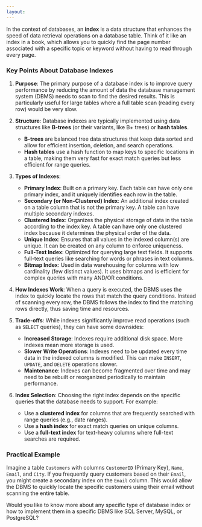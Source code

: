 ```yaml
---
layout: 
---
```

In the context of databases, an **index** is a data structure that enhances the speed of data retrieval operations on a database table. Think of it like an index in a book, which allows you to quickly find the page number associated with a specific topic or keyword without having to read through every page. 

### Key Points About Database Indexes

1. **Purpose**: The primary purpose of a database index is to improve query performance by reducing the amount of data the database management system (DBMS) needs to scan to find the desired results. This is particularly useful for large tables where a full table scan (reading every row) would be very slow.

2. **Structure**: Database indexes are typically implemented using data structures like **B-trees** (or their variants, like B+ trees) or **hash tables**. 
   - **B-trees** are balanced tree data structures that keep data sorted and allow for efficient insertion, deletion, and search operations.
   - **Hash tables** use a hash function to map keys to specific locations in a table, making them very fast for exact match queries but less efficient for range queries.

3. **Types of Indexes**:
   - **Primary Index**: Built on a primary key. Each table can have only one primary index, and it uniquely identifies each row in the table.
   - **Secondary (or Non-Clustered) Index**: An additional index created on a table column that is not the primary key. A table can have multiple secondary indexes.
   - **Clustered Index**: Organizes the physical storage of data in the table according to the index key. A table can have only one clustered index because it determines the physical order of the data.
   - **Unique Index**: Ensures that all values in the indexed column(s) are unique. It can be created on any column to enforce uniqueness.
   - **Full-Text Index**: Optimized for querying large text fields. It supports full-text queries like searching for words or phrases in text columns.
   - **Bitmap Index**: Used in data warehousing for columns with low cardinality (few distinct values). It uses bitmaps and is efficient for complex queries with many AND/OR conditions.

4. **How Indexes Work**: When a query is executed, the DBMS uses the index to quickly locate the rows that match the query conditions. Instead of scanning every row, the DBMS follows the index to find the matching rows directly, thus saving time and resources.

5. **Trade-offs**: While indexes significantly improve read operations (such as `SELECT` queries), they can have some downsides:
   - **Increased Storage**: Indexes require additional disk space. More indexes mean more storage is used.
   - **Slower Write Operations**: Indexes need to be updated every time data in the indexed columns is modified. This can make `INSERT`, `UPDATE`, and `DELETE` operations slower.
   - **Maintenance**: Indexes can become fragmented over time and may need to be rebuilt or reorganized periodically to maintain performance.

6. **Index Selection**: Choosing the right index depends on the specific queries that the database needs to support. For example:
   - Use a **clustered index** for columns that are frequently searched with range queries (e.g., date ranges).
   - Use a **hash index** for exact match queries on unique columns.
   - Use a **full-text index** for text-heavy columns where full-text searches are required.

### Practical Example

Imagine a table `Customers` with columns `CustomerID` (Primary Key), `Name`, `Email`, and `City`. If you frequently query customers based on their `Email`, you might create a secondary index on the `Email` column. This would allow the DBMS to quickly locate the specific customers using their email without scanning the entire table.

Would you like to know more about any specific type of database index or how to implement them in a specific DBMS like SQL Server, MySQL, or PostgreSQL?